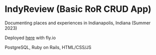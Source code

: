# IndyReview (Basic RoR CRUD App)

Documenting places and experiences in Indianapolis, Indiana (Summer 2023)

Deployed [here](indy-review.fly.dev) with fly.io

PostgreSQL, Ruby on Rails, HTML/CSS/JS